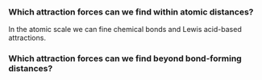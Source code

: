 ### Which attraction forces can we find within atomic distances?
In the atomic scale we can fine chemical bonds and Lewis acid-based attractions.
### Which attraction forces can we find beyond bond-forming distances?
